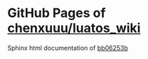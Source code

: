 GitHub Pages of [chenxuuu/luatos_wiki](https://github.com/chenxuuu/luatos_wiki.git)
===
Sphinx html documentation of [bb06253b](https://github.com/chenxuuu/luatos_wiki/tree/bb06253b165d9c34d18b780878d6570dd8ff2b0a)

